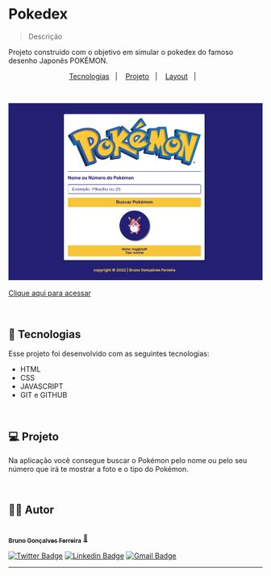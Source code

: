 # Pokedex

> Descrição

Projeto construido com o objetivo em simular o pokedex do famoso desenho Japonês POKÉMON.

<p align="center">
  <a href="#-tecnologias">Tecnologias</a>&nbsp;&nbsp;&nbsp;|&nbsp;&nbsp;&nbsp;
  <a href="#-projeto">Projeto</a>&nbsp;&nbsp;&nbsp;|&nbsp;&nbsp;&nbsp;
  <a href="#-layout">Layout</a>&nbsp;&nbsp;&nbsp;|&nbsp;&nbsp;&nbsp;
</p>

<br>

![preview](./.github/preview.png)

[Clique aqui para acessar](https://brunogoncalvesferreira.github.io/pokedex/)

<br>

## 🚀 Tecnologias

Esse projeto foi desenvolvido com as seguintes tecnologias:

- HTML
- CSS
- JAVASCRIPT
- GIT e GITHUB

<br>

## 💻 Projeto

Na aplicação você consegue buscar o Pokémon pelo nome ou pelo seu número que irá te mostrar a foto e o tipo do Pokémon.

<br>

## 🧑‍💻 Autor

<a href="https://www.instagram.com/brunogonferreira/">
 <img style="border-radius: 50%;" src="https://github.com/brunogoncalvesferreira.png" width="100px;" alt=""/>
 <br />
 <sub><b>Bruno Gonçalves Ferreira</b></sub></a> <a href="https://github.com/brunogoncalvesferreira" title="Bruno Gonçalves Ferreira">🚀</a>
 <br />

[![Twitter Badge](https://img.shields.io/badge/-@BrunoGoFerreir-1ca0f1?style=flat-square&labelColor=1ca0f1&logo=twitter&logoColor=white&link=https://twitter.com/BrunoGoferreir)](https://twitter.com/BrunoGoferreir) [![Linkedin Badge](https://img.shields.io/badge/-Bruno-blue?style=flat-square&logo=Linkedin&logoColor=white&link=https://www.linkedin.com/in/bruno-gon%C3%A7alves-ferreira-9a4793184/)](https://www.linkedin.com/in/bruno-gon%C3%A7alves-ferreira-9a4793184/) 
[![Gmail Badge](https://img.shields.io/badge/-brunogonferreira@gmail.com-c14438?style=flat-square&logo=Gmail&logoColor=white&link=mailto:brunogonferreira@gmail.com)](mailto:brunogonferreira@gmail.com)

---


